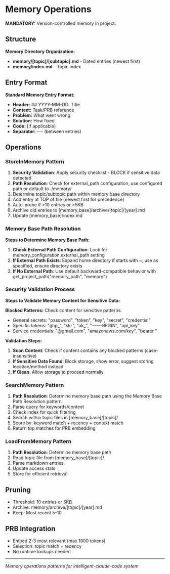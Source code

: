 # Memory Operations

**MANDATORY:** Version-controlled memory in project.

## Structure

**Memory Directory Organization:**
- **memory/[topic]/[subtopic].md** - Dated entries (newest first)
- **memory/index.md** - Topic index

## Entry Format

**Standard Memory Entry Format:**
- **Header:** ## YYYY-MM-DD: Title
- **Context:** Task/PRB reference
- **Problem:** What went wrong
- **Solution:** How fixed
- **Code:** [if applicable]
- **Separator:** --- (between entries)

## Operations

### StoreInMemory Pattern
1. **Security Validation**: Apply security checklist - BLOCK if sensitive data detected
2. **Path Resolution**: Check for external_path configuration, use configured path or default to ./memory/
3. Determine topic/subtopic path within memory base directory
4. Add entry at TOP of file (newest first for precedence)
5. Auto-prune if >10 entries or >5KB
6. Archive old entries to [memory_base]/archive/[topic]/[year].md
7. Update [memory_base]/index.md

### Memory Base Path Resolution

**Steps to Determine Memory Base Path:**
1. **Check External Path Configuration**: Look for memory_configuration.external_path setting
2. **If External Path Exists**: Expand home directory if starts with ~, use as specified, ensure directory exists
3. **If No External Path**: Use default backward-compatible behavior with get_project_path("memory_path", "memory")

### Security Validation Process

**Steps to Validate Memory Content for Sensitive Data:**

**Blocked Patterns:** Check content for sensitive patterns:
- General secrets: "password", "token", "key", "secret", "credential"
- Specific tokens: "ghp_", "sk-", "ak_", "-----BEGIN", "api_key"
- Service credentials: "@gmail.com", "amazonaws.com/key", "bearer "

**Validation Steps:**
1. **Scan Content**: Check if content contains any blocked patterns (case-insensitive)
2. **If Sensitive Data Found**: Block storage, show error, suggest storing location/method instead
3. **If Clean**: Allow storage to proceed normally

### SearchMemory Pattern
1. **Path Resolution**: Determine memory base path using the Memory Base Path Resolution pattern
2. Parse query for keywords/context
3. Check index for quick filtering
4. Search within topic files in [memory_base]/[topic]/
5. Score by: keyword match + recency + context match
6. Return top matches for PRB embedding

### LoadFromMemory Pattern
1. **Path Resolution**: Determine memory base path
2. Read topic file from [memory_base]/[topic]/
3. Parse markdown entries
4. Update access stats
5. Store for efficient retrieval

## Pruning
- Threshold: 10 entries or 5KB
- Archive: memory/archive/[topic]/[year].md
- Keep: Most recent 5-10

## PRB Integration
- Embed 2-3 most relevant (max 1000 tokens)
- Selection: topic match + recency
- No runtime lookups needed

---
*Memory operations patterns for intelligent-claude-code system*